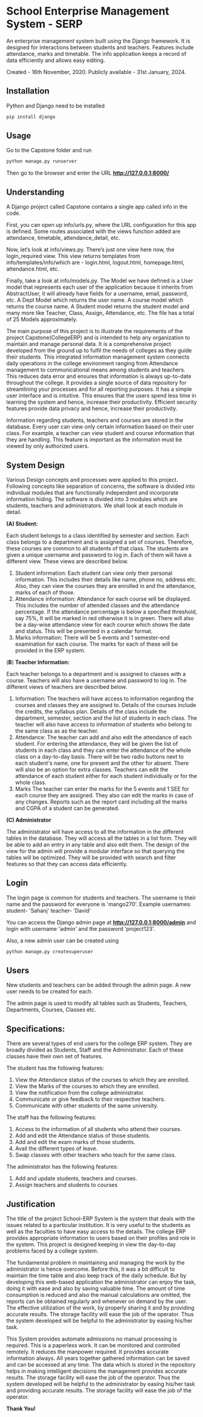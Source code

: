 # School Enterprise Management System - SERP
An enterprise management system built using the Django framework. It is designed for interactions between students and teachers. Features include attendance, marks and timetable. The info application keeps a record of data efficiently and allows easy editing.

Created - 16th November, 2020.
Publicly available - 31st January, 2024.

## Installation

Python and Django need to be installed

```bash
pip install django
```

## Usage

Go to the Capstone folder and run

```bash
python manage.py runserver
```

Then go to the browser and enter the URL **http://127.0.0.1:8000/**

## Understanding
A Django project called Capstone contains a single app called info in the code.

First, you can open up info/urls.py, where the URL configuration for this app is defined. Some routes associated with the views function added are attendance, timetable, attendance_detail, etc.

Now, let’s look at info/views.py. There’s just one view here now, the login_required view. This view returns templates from info/templates/info/which are - login.html, logout.html, homepage.html, attendance.html, etc.

Finally, take a look at info/models.py. The Model we have defined is a User model that represents each user of the application because it inherits from AbstractUser, it will already have fields for a username, email, password, etc. A Dept Model which returns the user name. A course model which returns the course name. A Student model returns the student model and many more like Teacher, Class, Assign, Attendance, etc. The file has a total of 25 Models approximately.

The main purpose of this project is to illustrate the requirements of the project Capstone(CollegeERP) and is intended to help any organization to maintain and manage personal data. It is a comprehensive project developed from the ground up to fulfil the needs of colleges as they guide their students. This integrated information management system connects daily operations in the college environment ranging from Attendance management to communicational means among students and teachers. This reduces data error and ensures that information is always up-to-date throughout the college. It provides a single source of data repository for streamlining your processes and for all reporting purposes. It has a simple user interface and is intuitive. This ensures that the users spend less time in learning the system and hence, increase their productivity. Efficient security features provide data privacy and hence, increase their productivity.

Information regarding students, teachers and courses are stored in the database. Every user can view only certain information based on their user class. For example, a teacher can view student and course information that they are handling. This feature is important as the information must be viewed by only authorized users.

## System Design
Various Design concepts and processes were applied to this project. Following concepts like separation of concerns, the software is divided into individual modules that are functionally independent and incorporate information hiding. The software is divided into 3 modules which are students, teachers and administrators. We shall look at each module in detail.

**(A) Student:**

Each student belongs to a class identified by semester and section. Each class belongs to a department and is assigned a set of courses. Therefore, these courses are common to all students of that class. The students are given a unique username and password to log in. Each of them will have a different view. These views are described below.

1. Student information:
Each student can view only their personal information. This includes their details like name, phone no, address etc. Also, they can view the courses they are enrolled in and the attendance, marks of each of those.
2. Attendance information:
Attendance for each course will be displayed. This includes the number of attended classes and the attendance percentage. If the attendance percentage is below a specified threshold, say 75%, It will be marked in red otherwise it is in green. There will also be a day-wise attendance view for each course which shows the date and status. This will be presented in a calendar format.
3. Marks information:
There will be 5 events and 1 semester-end examination for each course. The marks for each of these will be provided in the ERP system.

(**B**) **Teacher Information:**

Each teacher belongs to a department and is assigned to classes with a course. Teachers will also have a username and password to log in. The different views of teachers are described below.

1. Information:
The teachers will have access to information regarding the courses and classes they are assigned to. Details of the courses include the credits, the syllabus plan. Details of the class include the department, semester, section and the list of students in each class. The teacher will also have access to information of students who belong to the same class as as the teacher.
2. Attendance:
The teacher can add and also edit the attendance of each student. For entering the attendance, they will be given the list of students in each class and they can enter the attendance of the whole class on a day-to-day basis. There will be two radio buttons next to each student's name, one for present and the other for absent. There will also be an option for extra classes. Teachers can edit the attendance of each student either for each student individually or for the whole class.
3. Marks
The teacher can enter the marks for the 5 events and 1 SEE for each course they are assigned. They also can edit the marks in case of any changes. Reports such as the report card including all the marks and CGPA of a student can be generated.

**(C) Administrator**

The administrator will have access to all the information in the different tables in the database. They will access all the tables in a list form. They will be able to add an entry in any table and also edit them. The design of the view for the admin will provide a modular interface so that querying the tables will be optimized. They will be provided with search and filter features so that they can access data efficiently.

## Login

The login page is common for students and teachers.
The username is their name and the password for everyone is 'mango270'.
Example usernames:
student- 'Sahanj'
teacher- 'David'

You can access the Django admin page at **http://127.0.0.1:8000/admin** and login with username 'admin' and the password 'project123'.

Also, a new admin user can be created using

```bash
python manage.py createsuperuser
```

## Users

New students and teachers can be added through the admin page. A new user needs to be created for each.

The admin page is used to modify all tables such as Students, Teachers, Departments, Courses, Classes etc.

## Specifications:
There are several types of end users for the college ERP system. They are broadly divided as Students, Staff and the Administrator. Each of these classes have their own set of features.

The student has the following features:
1. View the Attendance status of the courses to which they are enrolled.
2. View the Marks of the courses to which they are enrolled.
3. View the notification from the college administrator.
4. Communicate or give feedback to their respective teachers.
5. Communicate with other students of the same university.

The staff has the following features:
1. Access to the information of all students who attend their courses.
2. Add and edit the Attendance status of those students.
3. Add and edit the exam marks of those students.
4. Avail the different types of leave.
5. Swap classes with other teachers who teach for the same class.

The administrator has the following features:
1. Add and update students, teachers and courses.
2. Assign teachers and students to courses

## Justification
The title of the project School-ERP System is the system that deals with the issues related to a particular institution. It is very useful to the students as well as the faculties to have easy access to the details. The college ERP provides appropriate information to users based on their profiles and role in the system. This project is designed keeping in view the day-to-day problems faced by a college system.

The fundamental problem in maintaining and managing the work by the administrator is hence overcome. Before this, it was a bit difficult to maintain the time table and also keep track of the daily schedule. But by developing this web-based application the administrator can enjoy the task, doing it with ease and also by saving valuable time. The amount of time consumption is reduced and also the manual calculations are omitted, the reports can be obtained regularly and whenever on demand by the user. The effective utilization of the work, by properly sharing it and by providing accurate results. The storage facility will ease the job of the operator. Thus the system developed will be helpful to the administrator by easing his/her task.

This System provides automate admissions no manual processing is required. This is a paperless work. It can be monitored and controlled remotely. It reduces the manpower required. It provides accurate information always. All years together gathered information can be saved and can be accessed at any time. The data which is stored in the repository helps in making intelligent decisions the management provides accurate results. The storage facility will ease the job of the operator. Thus the system developed will be helpful to the administrator by easing his/her task and providing accurate results. The storage facility will ease the job of the operator.


**Thank You!**
